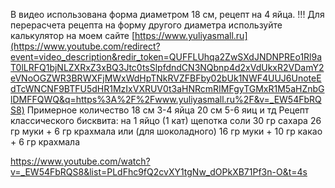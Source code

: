 В видео использована форма диаметром 18 см, рецепт на 4 яйца. !!! Для перерасчета рецепта на форму другого диаметра используйте калькулятор на моем сайте [https://www.yuliyasmall.ru](https://www.youtube.com/redirect?event=video_description&redir_token=QUFFLUhqa2ZwSXdJNDNPREo1Rl9aT0lLRFQ1bjNLZXRxZ3xBQ3Jtc0tsSlpfdndCN3NQbnp4d2xVdUkxR2VDamY2eVNoOGZWR3BRWXFjMWxWdHpTNkRVZFBFby02bUk1NWF4UUJ6UnoteEdTcWNCNF9BTFU5dHR1MzIxVXRUV0t3aHNRcmRIMFgyTGMxR1M5aHZnbGlDMFFQWQ&q=https%3A%2F%2Fwww.yuliyasmall.ru%2F&v=_EW54FbRQS8) Примерное количество 18 см 3-4 яйца 20 см 5-6 яиц и тд Рецепт классического бисквита: на 1 яйцо (1 кат)
щепотка соли 
30 гр сахара 
26 гр муки + 6 гр крахмала 
или (для шоколадного) 16 гр муки + 10 гр какао + 6 гр крахмала

https://www.youtube.com/watch?v=_EW54FbRQS8&list=PLdFhc9fQ2cvXY1tgNw_dOPkXB71Pf3n-O&t=4s